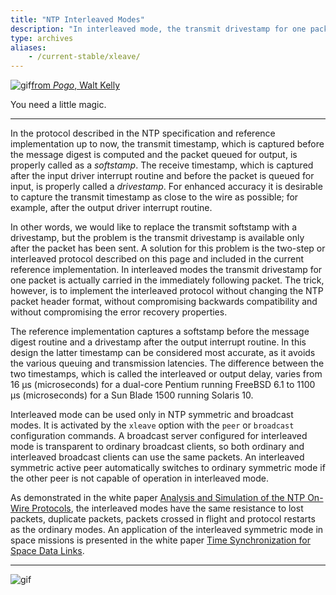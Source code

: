 ```yaml
---
title: "NTP Interleaved Modes"
description: "In interleaved mode, the transmit drivestamp for one packet is carried in the immediately following packet. Interleaved mode can be used only in NTP symmetric and broadcast modes. It is activated by the xleave option with the peer or broadcast configuration commands."
type: archives
aliases:
    - /current-stable/xleave/
---
```


![gif](/documentation/pic/pogo4.gif)[from _Pogo_, Walt Kelly](/reflib/pictures/)

You need a little magic.

* * *

In the protocol described in the NTP specification and reference implementation up to now, the transmit timestamp, which is captured before the message digest is computed and the packet queued for output, is properly called as a _softstamp_. The receive timestamp, which is captured after the input driver interrupt routine and before the packet is queued for input, is properly called a _drivestamp_. For enhanced accuracy it is desirable to capture the transmit timestamp as close to the wire as possible; for example, after the output driver interrupt routine.

In other words, we would like to replace the transmit softstamp with a drivestamp, but the problem is the transmit drivestamp is available only after the packet has been sent. A solution for this problem is the two-step or interleaved protocol described on this page and included in the current reference implementation. In interleaved modes the transmit drivestamp for one packet is actually carried in the immediately following packet. The trick, however, is to implement the interleaved protocol without changing the NTP packet header format, without compromising backwards compatibility and without compromising the error recovery properties.

The reference implementation captures a softstamp before the message digest routine and a drivestamp after the output interrupt routine. In this design the latter timestamp can be considered most accurate, as it avoids the various queuing and transmission latencies. The difference between the two timestamps, which is called the interleaved or output delay, varies from 16 μs (microseconds) for a dual-core Pentium running FreeBSD 6.1 to 1100 μs (microseconds) for a Sun Blade 1500 running Solaris 10.

Interleaved mode can be used only in NTP symmetric and broadcast modes. It is activated by the <code>xleave</code> option with the <code>peer</code> or <code>broadcast</code> configuration commands. A broadcast server configured for interleaved mode is transparent to ordinary broadcast clients, so both ordinary and interleaved broadcast clients can use the same packets. An interleaved symmetric active peer automatically switches to ordinary symmetric mode if the other peer is not capable of operation in interleaved mode.

As demonstrated in the white paper [Analysis and Simulation of the NTP On-Wire Protocols](/reflib/onwire/), the interleaved modes have the same resistance to lost packets, duplicate packets, packets crossed in flight and protocol restarts as the ordinary modes. An application of the interleaved symmetric mode in space missions is presented in the white paper [Time Synchronization for Space Data Links](/reflib/proximity/).

* * *

![gif](/documentation/pic/pogo1a.gif)
